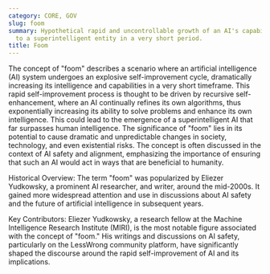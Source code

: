 ```yaml
---
category: CORE, GOV
slug: foom
summary: Hypothetical rapid and uncontrollable growth of an AI's capabilities, leading
  to a superintelligent entity in a very short period.
title: Foom
---
```


The concept of "foom" describes a scenario where an artificial intelligence (AI) system undergoes an explosive self-improvement cycle, dramatically increasing its intelligence and capabilities in a very short timeframe. This rapid self-improvement process is thought to be driven by recursive self-enhancement, where an AI continually refines its own algorithms, thus exponentially increasing its ability to solve problems and enhance its own intelligence. This could lead to the emergence of a superintelligent AI that far surpasses human intelligence. The significance of "foom" lies in its potential to cause dramatic and unpredictable changes in society, technology, and even existential risks. The concept is often discussed in the context of AI safety and alignment, emphasizing the importance of ensuring that such an AI would act in ways that are beneficial to humanity.

Historical Overview:
The term "foom" was popularized by Eliezer Yudkowsky, a prominent AI researcher, and writer, around the mid-2000s. It gained more widespread attention and use in discussions about AI safety and the future of artificial intelligence in subsequent years.

Key Contributors:
Eliezer Yudkowsky, a research fellow at the Machine Intelligence Research Institute (MIRI), is the most notable figure associated with the concept of "foom." His writings and discussions on AI safety, particularly on the LessWrong community platform, have significantly shaped the discourse around the rapid self-improvement of AI and its implications.